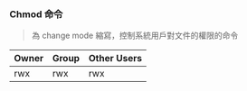 
### Chmod 命令

> 為 change mode 縮寫，控制系統用戶對文件的權限的命令

 | Owner | Group | Other Users |
 | ----- | ----- | ----------- |
 | rwx   | rwx   | rwx         |



